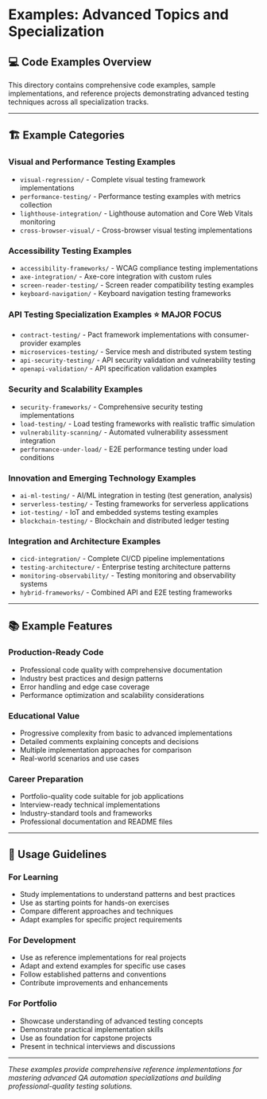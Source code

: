 # Examples: Advanced Topics and Specialization

## 💻 Code Examples Overview

This directory contains comprehensive code examples, sample implementations, and reference projects demonstrating advanced testing techniques across all specialization tracks.

---

## 🏗️ Example Categories

### **Visual and Performance Testing Examples**
- `visual-regression/` - Complete visual testing framework implementations
- `performance-testing/` - Performance testing examples with metrics collection
- `lighthouse-integration/` - Lighthouse automation and Core Web Vitals monitoring
- `cross-browser-visual/` - Cross-browser visual testing implementations

### **Accessibility Testing Examples**
- `accessibility-frameworks/` - WCAG compliance testing implementations
- `axe-integration/` - Axe-core integration with custom rules
- `screen-reader-testing/` - Screen reader compatibility testing examples
- `keyboard-navigation/` - Keyboard navigation testing frameworks

### **API Testing Specialization Examples** ⭐ **MAJOR FOCUS**
- `contract-testing/` - Pact framework implementations with consumer-provider examples
- `microservices-testing/` - Service mesh and distributed system testing
- `api-security-testing/` - API security validation and vulnerability testing
- `openapi-validation/` - API specification validation examples

### **Security and Scalability Examples**
- `security-frameworks/` - Comprehensive security testing implementations
- `load-testing/` - Load testing frameworks with realistic traffic simulation
- `vulnerability-scanning/` - Automated vulnerability assessment integration
- `performance-under-load/` - E2E performance testing under load conditions

### **Innovation and Emerging Technology Examples**
- `ai-ml-testing/` - AI/ML integration in testing (test generation, analysis)
- `serverless-testing/` - Testing frameworks for serverless applications
- `iot-testing/` - IoT and embedded systems testing examples
- `blockchain-testing/` - Blockchain and distributed ledger testing

### **Integration and Architecture Examples**
- `cicd-integration/` - Complete CI/CD pipeline implementations
- `testing-architecture/` - Enterprise testing architecture patterns
- `monitoring-observability/` - Testing monitoring and observability systems
- `hybrid-frameworks/` - Combined API and E2E testing frameworks

---

## 📚 Example Features

### **Production-Ready Code**
- Professional code quality with comprehensive documentation
- Industry best practices and design patterns
- Error handling and edge case coverage
- Performance optimization and scalability considerations

### **Educational Value**
- Progressive complexity from basic to advanced implementations
- Detailed comments explaining concepts and decisions
- Multiple implementation approaches for comparison
- Real-world scenarios and use cases

### **Career Preparation**
- Portfolio-quality code suitable for job applications
- Interview-ready technical implementations
- Industry-standard tools and frameworks
- Professional documentation and README files

---

## 🎯 Usage Guidelines

### **For Learning**
- Study implementations to understand patterns and best practices
- Use as starting points for hands-on exercises
- Compare different approaches and techniques
- Adapt examples for specific project requirements

### **For Development**
- Use as reference implementations for real projects
- Adapt and extend examples for specific use cases
- Follow established patterns and conventions
- Contribute improvements and enhancements

### **For Portfolio**
- Showcase understanding of advanced testing concepts
- Demonstrate practical implementation skills
- Use as foundation for capstone projects
- Present in technical interviews and discussions

---

*These examples provide comprehensive reference implementations for mastering advanced QA automation specializations and building professional-quality testing solutions.*